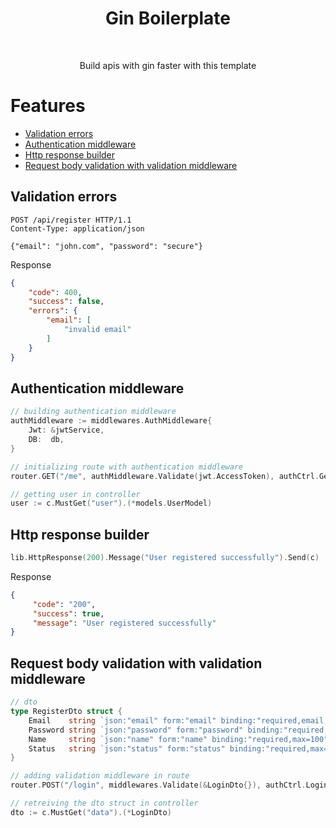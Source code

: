 <h1 align="center"> Gin Boilerplate </h1> <br>
<p align="center"> Build apis with gin faster with this template</p>

# Features

- [Validation errors](#validation-errors)
- [Authentication middleware](#authentication-middleware)
- [Http response builder](#http-response-builder)
- [Request body validation with validation middleware](#request-body-validation-with-validation-middleware)
## Validation errors
```
POST /api/register HTTP/1.1
Content-Type: application/json

{"email": "john.com", "password": "secure"}
```
Response
```json
{
    "code": 400,
    "success": false,
    "errors": {
        "email": [
            "invalid email"
        ]
    }
}
```

## Authentication middleware
```go
// building authentication middleware
authMiddleware := middlewares.AuthMiddleware{
    Jwt: &jwtService,
    DB:  db,
}

// initializing route with authentication middleware
router.GET("/me", authMiddleware.Validate(jwt.AccessToken), authCtrl.GetMe())

// getting user in controller
user := c.MustGet("user").(*models.UserModel)
```

## Http response builder
```go
lib.HttpResponse(200).Message("User registered successfully").Send(c)
```
Response
```json
{
     "code": "200",
     "success": true,
     "message": "User registered successfully"
}
```

## Request body validation with validation middleware
```go
// dto
type RegisterDto struct {
	Email    string `json:"email" form:"email" binding:"required,email,max=100"`
	Password string `json:"password" form:"password" binding:"required,max=100,min=8"`
	Name     string `json:"name" form:"name" binding:"required,max=100"`
	Status   string `json:"status" form:"status" binding:"required,max=150"`
}

// adding validation middleware in route
router.POST("/login", middlewares.Validate(&LoginDto{}), authCtrl.Login())

// retreiving the dto struct in controller
dto := c.MustGet("data").(*LoginDto)
```

